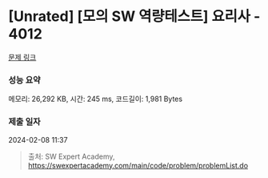 # [Unrated] [모의 SW 역량테스트] 요리사 - 4012 

[문제 링크](https://swexpertacademy.com/main/code/problem/problemDetail.do?contestProbId=AWIeUtVakTMDFAVH) 

### 성능 요약

메모리: 26,292 KB, 시간: 245 ms, 코드길이: 1,981 Bytes

### 제출 일자

2024-02-08 11:37



> 출처: SW Expert Academy, https://swexpertacademy.com/main/code/problem/problemList.do